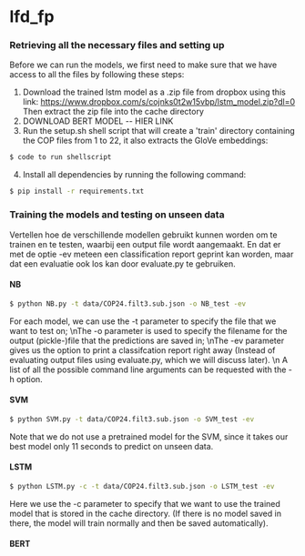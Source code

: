 # lfd_fp

### Retrieving all the necessary files and setting up
Before we can run the models, we first need to make sure that we have access to all the files by following these steps:
1. Download the trained lstm model as a .zip file from dropbox using this link:
https://www.dropbox.com/s/cojnks0t2w15vbp/lstm_model.zip?dl=0
Then extract the zip file into the cache directory
2. DOWNLOAD BERT MODEL -- HIER LINK
3. Run the setup.sh shell script that will create a 'train' directory containing the COP files from 1 to 22, it also extracts the GloVe embeddings:
```bash
$ code to run shellscript
``` 
4. Install all dependencies by running the following command:
```bash
$ pip install -r requirements.txt
``` 


### Training the models and testing on unseen data
Vertellen hoe de verschillende modellen gebruikt kunnen worden om te trainen en te testen, waarbij een output file wordt aangemaakt.
En dat er met de optie -ev meteen een classification report geprint kan worden, maar dat een evaluatie ook los kan door evaluate.py te gebruiken. 

#### NB
```bash
$ python NB.py -t data/COP24.filt3.sub.json -o NB_test -ev
```
For each model, we can use the -t parameter to specify the file that we want to test on;
\nThe -o parameter is used to specify the filename for the output (pickle-)file that the predictions are saved in;
\nThe -ev parameter gives us the option to print a classifcation report right away (Instead of evaluating output files using evaluate.py, which we will discuss later).
\n A list of all the possible command line arguments can be requested with the -h option.

#### SVM
```bash
$ python SVM.py -t data/COP24.filt3.sub.json -o SVM_test -ev
```
Note that we do not use a pretrained model for the SVM, since it takes our best model only 11 seconds to predict on unseen data.

#### LSTM
```bash
$ python LSTM.py -c -t data/COP24.filt3.sub.json -o LSTM_test -ev
```
Here we use the -c parameter to specify that we want to use the trained model that is stored in the cache directory. (If there is no model saved in there, the model will train normally and then be saved automatically).

#### BERT
